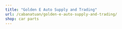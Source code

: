 ```yaml
---
title: "Golden E Auto Supply and Trading"
url: /cabanatuan/golden-e-auto-supply-and-trading/
shop: car parts
---
```

